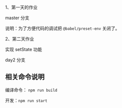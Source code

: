1、第一天的作业

master 分支

说明：为了方便代码的调试把 `@babel/preset-env` 关闭了。


2、第二天作业

实现 setState 功能

day2 分支

## 相关命令说明

编译命令： `npm run build`

开发：`npm run start`


